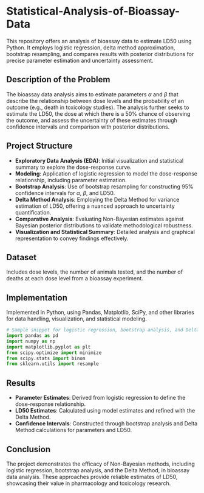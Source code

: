 # Statistical-Analysis-of-Bioassay-Data
This repository offers an analysis of bioassay data to estimate LD50 using Python. It employs logistic regression, delta method approximation, bootstrap resampling, and compares results with posterior distributions for precise parameter estimation and uncertainty assessment.


## Description of the Problem
The bioassay data analysis aims to estimate parameters $\alpha$ and $\beta$ that describe the relationship between dose levels and the probability of an outcome (e.g., death in toxicology studies). The analysis further seeks to estimate the LD50, the dose at which there is a 50% chance of observing the outcome, and assess the uncertainty of these estimates through confidence intervals and comparison with posterior distributions.

## Project Structure
- **Exploratory Data Analysis (EDA)**: Initial visualization and statistical summary to explore the dose-response curve.
- **Modeling**: Application of logistic regression to model the dose-response relationship, including parameter estimation.
- **Bootstrap Analysis**: Use of bootstrap resampling for constructing 95% confidence intervals for $\alpha$, $\beta$, and LD50.
- **Delta Method Analysis**: Employing the Delta Method for variance estimation of LD50, offering a nuanced approach to uncertainty quantification.
- **Comparative Analysis**: Evaluating Non-Bayesian estimates against Bayesian posterior distributions to validate methodological robustness.
- **Visualization and Statistical Summary**: Detailed analysis and graphical representation to convey findings effectively.

## Dataset
Includes dose levels, the number of animals tested, and the number of deaths at each dose level from a bioassay experiment.

## Implementation
Implemented in Python, using Pandas, Matplotlib, SciPy, and other libraries for data handling, visualization, and statistical modeling.

```python
# Sample snippet for logistic regression, bootstrap analysis, and Delta Method implementation
import pandas as pd
import numpy as np
import matplotlib.pyplot as plt
from scipy.optimize import minimize
from scipy.stats import binom
from sklearn.utils import resample


```


## Results
- **Parameter Estimates**: Derived from logistic regression to define the dose-response relationship.
- **LD50 Estimates**: Calculated using model estimates and refined with the Delta Method.
- **Confidence Intervals**: Constructed through bootstrap analysis and Delta Method calculations for parameters and LD50.
## Conclusion
The project demonstrates the efficacy of Non-Bayesian methods, including logistic regression, bootstrap analysis, and the Delta Method, in bioassay data analysis. These approaches provide reliable estimates of LD50, showcasing their value in pharmacology and toxicology research.

